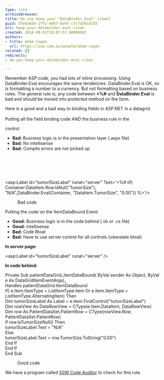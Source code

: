 ```yaml
---
type: rule
archivedreason: 
title: Do you keep your "DataBinder.Eval" clean?
guid: 5fe6a6bd-2ff2-4db7-8a4f-cfcfa5dcd2d3
uri: keep-your-databinder-eval-clean
created: 2016-09-01T18:07:57.0000000Z
authors:
- title: Adam Cogan
  url: https://ssw.com.au/people/adam-cogan
related: []
redirects:
- do-you-keep-your-databinder-eval-clean

---
```



<p>Remember ASP code, you had lots of inline processing. Using DataBinder.Eval encourages the same tendencies. DataBinder.Eval is OK, so is formatting a number to a currency. But not formatting based on business rules. The general rule is, any code between&#160;<b>&lt;%#</b>&#160;and&#160;<strong>DataBinder.Eval</strong>&#160;is bad and should be moved into protected method on the form.</p><p style="text-align&#58;left;">Here is a good and a bad way to binding fields in ASP.NET in a datagrid.<br><br>Putting all the field binding code AND the business rule in the</p><p style="text-align&#58;left;"> control<br></p><ul><li><b>Bad&#58; </b>Business logic is in the presentation layer (.aspx file)<br></li><li><b>Bad&#58;</b> No intellisense</li><li><b>Bad&#58;</b> Compile errors are not picked up&#160;<br></li></ul>
<br><excerpt class='endintro'></excerpt><br>
<p>​​<br></p><p class="ssw15-rteElement-CodeArea">&lt;asp&#58;Label id=&quot;tumorSizeLabel&quot; runat=&quot;server&quot; Text='&lt;%# iif( Container.DataItem.Row.IsNull(&quot;TumorSize&quot;), &quot;N/A&quot;,DataBinder.Eval(Container, &quot;DataItem.TumorSize&quot;, &quot;0.00&quot;)) %&gt;'/&gt;</p><dd class="ssw15-rteElement-FigureBad"> Bad code​​ </dd><p class="ssw15-rteElement-P">​​Putting the code on the ItemDataBound Event.</p><ul><li>
      <b>Good&#58;</b> Business logic is in the code behind (.vb or .cs file)</li><li>
      <b>Good</b><b>&#58;</b> intellisense</li><li>
      <b>Bad&#58;</b> Code Bloat</li><li>
      <b>Bad&#58;</b> Have to use server control for all controls (viewstate bloat)</li></ul><p> 
   <strong>In server page&#58;</strong>&#160;</p><p class="ssw15-rteElement-CodeArea">​​&lt;asp&#58;Label id=&quot;tumorSizeLabel&quot; runat=&quot;server&quot; /&gt;&#160;</p><p>
   <strong>In code behind&#58;</strong></p><p class="ssw15-rteElement-CodeArea">Private Sub patientDataGrid_ItemDataBound( ByVal sender As Object, ByVal e As DataGridItemEventArgs)_<br>Handles patientDataGrid.ItemDataBound<br>If( e.Item.ItemType = ListItemType.Item Or e.Item.ItemType = ListItemType.AlternatingItem) Then<br>Dim tumorSizeLabel As Label = e.Item.FindControl(&quot;tumorSizeLabel&quot;)<br>Dim rowView As DataRowView = CType(e.Item.DataItem, DataRowView)<br>Dim row As PatientDataSet.PatientRow = CType(rowView.Row, PatientDataSet.PatientRow)<br>If row.IsTumorSizeNull() Then<br>tumorSizeLabel.Text = &quot;N/A&quot;<br>Else<br>tumorSizeLabel.Text = row.TumorSize.ToString(&quot;0.00&quot;)<br>End If<br>End If<br>End Sub</p><dd class="ssw15-rteElement-FigureGood">
Good code​​
</dd><p class="ssw15-rteElement-YellowBorderBox">​​We have a program called&#160;<a href="https&#58;//www.ssw.com.au/ssw/CodeAuditor/">SSW Code Auditor</a>&#160;to check for this rule.​​​<br></p>​<br>


